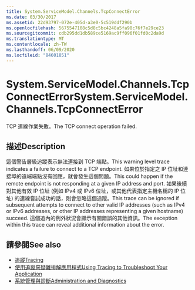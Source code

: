 ```yaml
---
title: System.ServiceModel.Channels.TcpConnectError
ms.date: 03/30/2017
ms.assetid: 22d93797-072e-405d-a3e0-5c519ddf290b
ms.openlocfilehash: 5675547108c5d8c5bc4248a5fa98c76f7e29ce23
ms.sourcegitcommit: cdb295dd1db589ce5169ac9ff096f01fd0c2da9d
ms.translationtype: MT
ms.contentlocale: zh-TW
ms.lasthandoff: 06/09/2020
ms.locfileid: "84601851"
---
```

# <a name="systemservicemodelchannelstcpconnecterror"></a><span data-ttu-id="8c344-102">System.ServiceModel.Channels.TcpConnectError</span><span class="sxs-lookup"><span data-stu-id="8c344-102">System.ServiceModel.Channels.TcpConnectError</span></span>
<span data-ttu-id="8c344-103">TCP 連線作業失敗。</span><span class="sxs-lookup"><span data-stu-id="8c344-103">The TCP connect operation failed.</span></span>  
  
## <a name="description"></a><span data-ttu-id="8c344-104">描述</span><span class="sxs-lookup"><span data-stu-id="8c344-104">Description</span></span>  
 <span data-ttu-id="8c344-105">這個警告層級追蹤表示無法連接到 TCP 端點。</span><span class="sxs-lookup"><span data-stu-id="8c344-105">This warning level trace indicates a failure to connect to a TCP endpoint.</span></span> <span data-ttu-id="8c344-106">如果位於指定之 IP 位址和連接埠的遠端端點沒有回應，就會發生這個問題。</span><span class="sxs-lookup"><span data-stu-id="8c344-106">This could happen if the remote endpoint is not responding at a given IP address and port.</span></span> <span data-ttu-id="8c344-107">如果後續對其他有效 IP 位址 (例如 IPv4 或 IPv6 位址，或其他代表指定主機名稱的 IP 位址) 的連線嘗試成功的話，則會忽略這個追蹤。</span><span class="sxs-lookup"><span data-stu-id="8c344-107">This trace can be ignored if subsequent attempts to connect to other valid IP addresses (such as IPv4 or IPv6 addresses, or other IP addresses representing a given hostname) succeed.</span></span> <span data-ttu-id="8c344-108">這個追內的例外狀況會顯示有關錯誤的其他資訊。</span><span class="sxs-lookup"><span data-stu-id="8c344-108">The exception within this trace can reveal additional information about the error.</span></span>  
  
## <a name="see-also"></a><span data-ttu-id="8c344-109">請參閱</span><span class="sxs-lookup"><span data-stu-id="8c344-109">See also</span></span>

- [<span data-ttu-id="8c344-110">追蹤</span><span class="sxs-lookup"><span data-stu-id="8c344-110">Tracing</span></span>](index.md)
- [<span data-ttu-id="8c344-111">使用追蹤來疑難排解應用程式</span><span class="sxs-lookup"><span data-stu-id="8c344-111">Using Tracing to Troubleshoot Your Application</span></span>](using-tracing-to-troubleshoot-your-application.md)
- [<span data-ttu-id="8c344-112">系統管理與診斷</span><span class="sxs-lookup"><span data-stu-id="8c344-112">Administration and Diagnostics</span></span>](../index.md)
